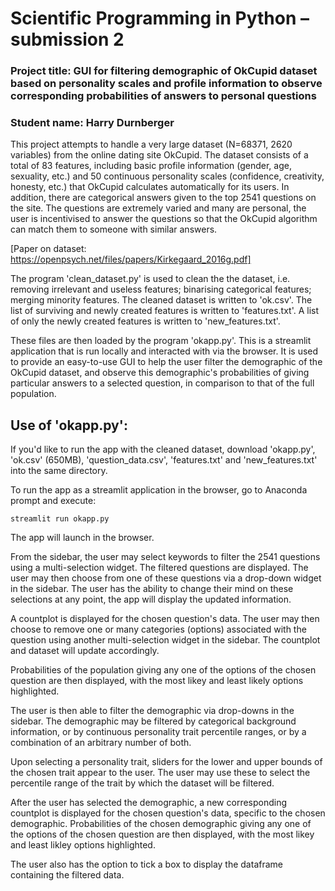 # Scientific Programming in Python – submission 2

### Project title: GUI for filtering demographic of OkCupid dataset based on personality scales and profile information to observe corresponding probabilities of answers to personal questions

### Student name: Harry Durnberger

This project attempts to handle a very large dataset (N=68371, 2620 variables) from the online dating site OkCupid. The dataset consists of a total of 83 features, including basic profile information (gender, age, sexuality, etc.) and 50 continuous personality scales (confidence, creativity, honesty, etc.) that OkCupid calculates automatically for its users. In addition, there are categorical answers given to the top 2541 questions on the site. The questions are extremely varied and many are personal, the user is incentivised to answer the questions so that the OkCupid algorithm can match them to someone with similar answers.

[Paper on dataset: https://openpsych.net/files/papers/Kirkegaard_2016g.pdf]

The program 'clean_dataset.py' is used to clean the the dataset, i.e. removing irrelevant and useless features; binarising categorical features; merging minority features. The cleaned dataset is written to 'ok.csv'. The list of surviving and newly created features is written to 'features.txt'. A list of only the newly created features is written to 'new_features.txt'.

These files are then loaded by the program 'okapp.py'. This is a streamlit application that is run locally and interacted with via the browser. It is used to provide an easy-to-use GUI to help the user filter the demographic of the OkCupid dataset, and observe this demographic's probabilities of giving particular answers to a selected question, in comparison to that of the full population.

## Use of 'okapp.py':

If you'd like to run the app with the cleaned dataset, download 'okapp.py', 'ok.csv' (650MB), 'question_data.csv', 'features.txt' and 'new_features.txt' into the same directory.

To run the app as a streamlit application in the browser, go to Anaconda prompt and execute:

```
streamlit run okapp.py
```

The app will launch in the browser.

From the sidebar, the user may select keywords to filter the 2541 questions using a multi-selection widget. The filtered questions are displayed. The user may then choose from one of these questions via a drop-down widget in the sidebar. The user has the ability to change their mind on these selections at any point, the app will display the updated information.

A countplot is displayed for the chosen question's data. The user may then choose to remove one or many categories (options) associated with the question using another multi-selection widget in the sidebar. The countplot and dataset will update accordingly.

Probabilities of the population giving any one of the options of the chosen question are then displayed, with the most likey and least likely options highlighted.

The user is then able to filter the demographic via drop-downs in the sidebar. The demographic may be filtered by categorical background information, or by continuous personality trait percentile ranges, or by a combination of an arbitrary number of both.

Upon selecting a personality trait, sliders for the lower and upper bounds of the chosen trait appear to the user. The user may use these to select the percentile range of the trait by which the dataset will be filtered.

After the user has selected the demographic, a new corresponding countplot is displayed for the chosen question's data, specific to the chosen demographic. Probabilities of the chosen demographic giving any one of the options of the chosen question are then displayed, with the most likey and least likley options highlighted.

The user also has the option to tick a box to display the dataframe containing the filtered data.
